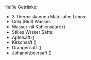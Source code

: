 
Heiße Getränke:
* 3 Thermoskannen Matchatee
Limos:
* Cola (Bird)
Wasser:
* Wasser mit Kohlensäure ()
* Stilles Wasser
Säfte:
* Apfelsaft ()
* Kirschsaft ()
* Orangensaft ()
* Johannisbeersaft ()
